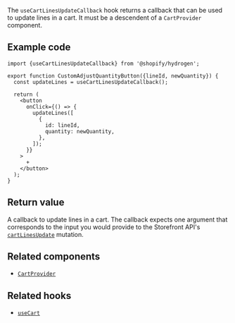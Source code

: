 <!-- This file is generated from source code in the Shopify/hydrogen repo. Edit the files in /packages/hydrogen/src/hooks/useCartLinesUpdateCallback and run 'yarn generate-docs' at the root of this repo. For more information, refer to https://github.com/Shopify/shopify-dev/blob/main/content/internal/operations/hydrogen-reference-docs.md. -->

The `useCartLinesUpdateCallback` hook returns a callback that can be used to update lines in a cart. It must be a descendent of a `CartProvider` component.

## Example code

```tsx
import {useCartLinesUpdateCallback} from '@shopify/hydrogen';

export function CustomAdjustQuantityButton({lineId, newQuantity}) {
  const updateLines = useCartLinesUpdateCallback();

  return (
    <button
      onClick={() => {
        updateLines([
          {
            id: lineId,
            quantity: newQuantity,
          },
        ]);
      }}
    >
      +
    </button>
  );
}
```

## Return value

A callback to update lines in a cart. The callback expects one argument that corresponds to the input you would provide to the Storefront API's [`cartLinesUpdate`](/api/storefront/reference/cart/cartlinesupdate) mutation.

## Related components

- [`CartProvider`](/api/hydrogen/components/cart/cartprovider)

## Related hooks

- [`useCart`](/api/hydrogen/hooks/cart/usecart)
